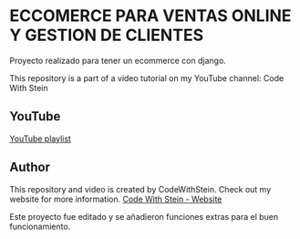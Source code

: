# ECCOMERCE PARA VENTAS ONLINE Y GESTION DE CLIENTES

Proyecto realizado para tener un ecommerce con django.

This repository is a part of a video tutorial on my YouTube channel: Code With Stein
## YouTube
[YouTube playlist](https://www.youtube.com/watch?v=EoYFWkxXxXM&list=PLpyspNLjzwBn_Rc4Vxmucte1OiZANUtE0)



## Author
This repository and video is created by CodeWithStein. Check out my website for more information.
[Code With Stein - Website](https://codewithstein.com)

Este proyecto fue editado y se añadieron funciones extras para el buen funcionamiento.
